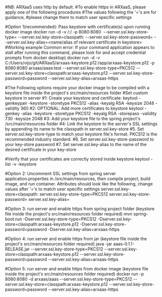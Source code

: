 #NB: ARXaaS uses http by default.
#To enable https in ARXaaS, please apply one of the following procedures
#The values following the '='s are for guidance,
#please change them to match user specific settings

#Option 1(recommended): Pass keystore with certificate(s) upon running docker image
docker run -d -v <absolute source path to keystore on host machine>/<keystore file name>:<relative path from root directory in docker container to destination>/<keystore file name> -p 8080:8080 <image name> --server.ssl.key-store-type=<keystore type> --server.ssl.key-store=classpath:<keystore file name> --server.ssl.key-store-password=<keystore password> --server.ssl.key-alias=<name/alias of relevant certificate in keystore>
#Working example Common error: If your command application appears to stall after running this command, please look for and accept credential prompts from docker desktop)
docker run -d -v C:/Users/vijo/git/ARXaaS/arxaas-keystore.p12:/app/arxaas-keystore.p12 -p 8080:8080 arxaas/aaas:test --server.ssl.key-store-type=PKCS12 --server.ssl.key-store=classpath:arxaas-keystore.p12 --server.ssl.key-store-password=password --server.ssl.key-alias=arxaas-https

#The Following options require your docker image to be compiled with a keystore file inside the project's src/main/resources folder
#Set custom keystore in server
#1: Create your keystore and certificate:
keytool -genkeypair -keystore <keystore name> -storetype PKCS12 -alias <certificate name> -keyalg RSA -keysize 2048 -validity 360
#2: OPTIONAL: Add more certificates to keystore
keytool -genkey -alias <certificate name> -keystore <path to keystore> -storetype PKCS12 -keyalg RSA -storepass <keystore password> -validity 730 -keysize 2048
#3: Add your keystore file to the spring project's /src/main/resources folder
#4: Link the keystore to the server's SSL settings by appending its name to the classpath in server.ssl.key-store
#5. Set server.ssl.key-store-type to match your keystore file's format. PKCS12 is the recommended industry standard.
#6. Set server.ssl.key-store-password to your key-store password
#7. Set server.ssl.key-alias to the name of the desired certificate in your key-store

#Verify that your certificates are correctly stored inside keystore
keytool -list -v -keystore <keystore file>

#Option 2: Uncomment SSL settings from spring server application.properties in /src/main/resources, then compile project, build image, and run container. Attributes should look like the following, change values after '='s to match user specific settings
server.ssl.key-store=classpath:<keystore name>
server.ssl.key-store-type=PKCS12
server.ssl.key-store-password=<keystore password>
server.ssl.key-alias=<certificate name>

#Option 3: run server and enable https from spring project folder (keystore file inside the project's src/main/resources folder required)
mvn spring-boot:run -Dserver.ssl.key-store-type=PKCS12 -Dserver.ssl.key-store=classpath:arxaas-keystore.p12 -Dserver.ssl.key-store-password=password -Dserver.ssl.key-alias=arxaas-https

#Option 4: run server and enable https from jar (keystore file inside the project's src/main/resources folder required)
java -jar aaas-0.1.1-RELEASE.jar --server.ssl.key-store-type=PKCS12 --server.ssl.key-store=classpath:arxaas-keystore.p12 --server.ssl.key-store-password=password --server.ssl.key-alias=arxaas-https

#Option 5: run server and enable https from docker image (keystore file inside the project's src/main/resources folder required)
docker run -p 8080:8080 -d arxaas/aaas --server.ssl.key-store-type=PKCS12 --server.ssl.key-store=classpath:arxaas-keystore.p12 --server.ssl.key-store-password=password --server.ssl.key-alias=arxaas-https